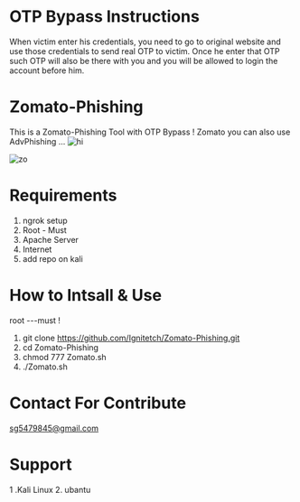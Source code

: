 # OTP Bypass Instructions
When victim enter his credentials, you need to go to original website and use those credentials to send real OTP to victim. Once he enter that OTP such OTP will also be there with you and you will be allowed to login the account before him.

# Zomato-Phishing
This is a Zomato-Phishing Tool with OTP Bypass ! Zomato
you can also use AdvPhishing ...
![hi](https://user-images.githubusercontent.com/55870659/75668326-29af2900-5c47-11ea-976c-b6263fc96f03.png)


![zo](https://user-images.githubusercontent.com/55870659/75890141-f2ce4400-5dfb-11ea-8299-145f68062d8e.png)


# Requirements
1. ngrok setup
2. Root - Must
3. Apache Server
4. Internet
5. add repo on kali

# How to Intsall & Use
root ---must !
1. git clone https://github.com/Ignitetch/Zomato-Phishing.git
2. cd Zomato-Phishing
3. chmod 777 Zomato.sh
4. ./Zomato.sh

# Contact For Contribute
sg5479845@gmail.com

# Support
1 .Kali Linux  2. ubantu
